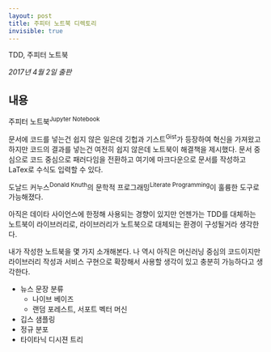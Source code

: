 ```yaml
---
layout: post
title: 주피터 노트북 디렉토리
invisible: true
---
```


<div class="message">
TDD, 주피터 노트북
</div>

*2017년 4월 2일 출판*  

## 내용
주피터 노트북<sup>Jupyter Notebook</sup>

문서에 코드를 넣는건 쉽지 않은 일은데 깃헙과 기스트<sup>Gist</sup>가 등장하여 혁신을 가져왔고 하지만 코드의 결과를 넣는건 여전히 쉽지 않은데 노트북이 해결책을 제시했다. 문서 중심으로 코드 중심으로 패러다임을 전환하고 여기에 마크다운으로 문서를 작성하고 LaTex로 수식도 입력할 수 있다.

도날드 커누스<sup>Donald Knuth</sup>의 문학적 프로그래밍<sup>Literate Programming</sup>이 훌륭한 도구로 가능해졌다.

아직은 데이타 사이언스에 한정해 사용되는 경향이 있지만 언젠가는 TDD를 대체하는 노트북이 라이브러리로, 라이브러리가 노트북으로 대체되는 환경이 구성될거라 생각한다.

내가 작성한 노트북을 몇 가지 소개해본다. 나 역시 아직은 머신러닝 중심의 코드이지만 라이브러리 작성과 서비스 구현으로 확장해서 사용할 생각이 있고 충분히 가능하다고 생각한다.

- 뉴스 문장 분류
  - 나이브 베이즈
  - 랜덤 포레스트, 서포트 벡터 머신
- 깁스 샘플링
- 정규 분포
- 타이타닉 디시젼 트리
